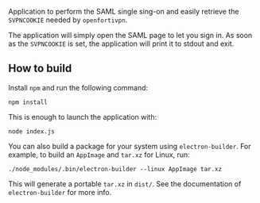 Application to perform the SAML single sing-on and easily retrieve the
`SVPNCOOKIE` needed by `openfortivpn`.

The application will simply open the SAML page to let you sign in.
As soon as the `SVPNCOOKIE` is set, the application will print it to
stdout and exit.


## How to build

Install `npm` and run the following command:
```shell
npm install
```

This is enough to launch the application with:
```shell
node index.js
```

You can also build a package for your system using `electron-builder`.
For example, to build an `AppImage` and `tar.xz` for Linux, run:
```shell
./node_modules/.bin/electron-builder --linux AppImage tar.xz
```

This will generate a portable `tar.xz` in `dist/`.
See the documentation of `electron-builder` for more info.
